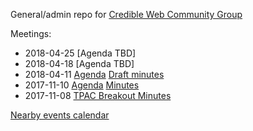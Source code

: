 General/admin repo for [Credible Web Community Group](https://www.w3.org/community/credibility/)

Meetings:

* 2018-04-25 [Agenda TBD]
* 2018-04-18 [Agenda TBD]
* 2018-04-11 [Agenda](https://github.com/w3c/credweb/blob/master/agenda/20180411.md) [Draft minutes](https://credweb.zulipchat.com/#narrow/stream/114583-meeting/topic/2018-04-11)
* 2017-11-10 [Agenda](https://www.w3.org/wiki/File:Credibility-2017-11-10-agenda.pdf) [Minutes](https://www.w3.org/community/credibility/wiki/2017-11-10-minutes)
* 2017-11-08 [TPAC Breakout Minutes](https://www.w3.org/community/credibility/wiki/2017-11-08-minutes)

[Nearby events calendar](https://calendar.google.com/calendar/embed?src=certifiedcontentcoalition.org_9cd49bitubv0sicvpt6gvf9km0%40group.calendar.google.com)
